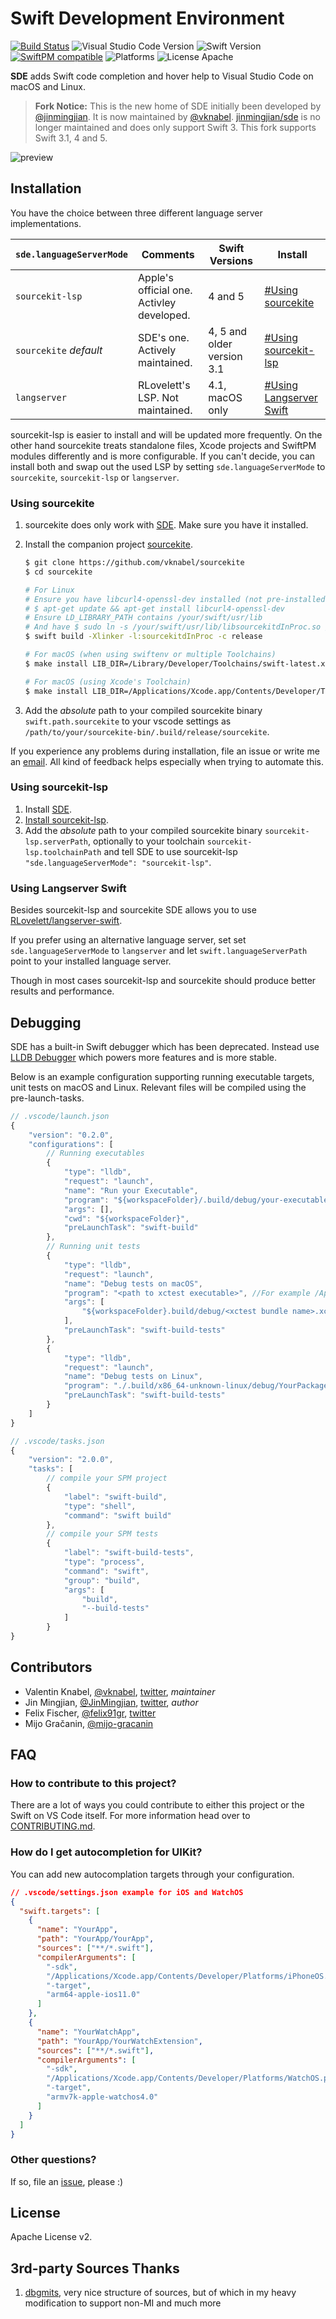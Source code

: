 # Swift Development Environment

[![Build Status](https://travis-ci.org/vknabel/swift-development-environment.svg?branch=master)](https://travis-ci.org/vknabel/swift-development-environment) ![Visual Studio Code Version](https://img.shields.io/badge/Visual%20Studio%20Code-1.17.0-6193DF.svg) ![Swift Version](https://img.shields.io/badge/Swift-3.1.0–5-orange.svg) [![SwiftPM compatible](https://img.shields.io/badge/SwiftPM-compatible-brightgreen.svg)](https://github.com/apple/swift-package-manager) ![Platforms](https://img.shields.io/badge/Platform-Linux|macOS-lightgrey.svg) ![License Apache](https://img.shields.io/badge/License-Apache%20v2-lightgrey.svg)

**SDE** adds Swift code completion and hover help to Visual Studio Code on macOS and Linux.

> **Fork Notice:** This is the new home of SDE initially been developed by [@jinmingjian](https://github.com/jinmingjian). It is now maintained by [@vknabel](https://github.com/vknabel). [jinmingjian/sde](https://github.com/jinmingjian/sde) is no longer maintained and does only support Swift 3. This fork supports Swift 3.1, 4 and 5.

![preview](docs/preview.gif)

## Installation

You have the choice between three different language server implementations.

| `sde.languageServerMode` | Comments                                  | Swift Versions             | Install                                            |
| ------------------------ | ----------------------------------------- | -------------------------- | -------------------------------------------------- |
| `sourcekit-lsp`          | Apple's official one. Activley developed. | 4 and 5                    | [#Using sourcekite](#Using-sourcekite)             |
| `sourcekite` _default_   | SDE's one. Actively maintained.           | 4, 5 and older version 3.1 | [#Using sourcekit-lsp](#Using-sourcekit-lsp)       |
| `langserver`             | RLovelett's LSP. Not maintained.          | 4.1, macOS only            | [#Using Langserver Swift](#Using-Langserver-Swift) |

sourcekit-lsp is easier to install and will be updated more frequently. On the other hand sourcekite treats standalone files, Xcode projects and SwiftPM modules differently and is more configurable. If you can't decide, you can install both and swap out the used LSP by setting `sde.languageServerMode` to `sourcekite`, `sourcekit-lsp` or `langserver`.

### Using sourcekite

1. sourcekite does only work with [SDE](https://marketplace.visualstudio.com/items?itemName=vknabel.vscode-swift-development-environment). Make sure you have it installed.
2. Install the companion project [sourcekite](https://github.com/vknabel/sourcekite).

   ```bash
   $ git clone https://github.com/vknabel/sourcekite
   $ cd sourcekite

   # For Linux
   # Ensure you have libcurl4-openssl-dev installed (not pre-installed)
   # $ apt-get update && apt-get install libcurl4-openssl-dev
   # Ensure LD_LIBRARY_PATH contains /your/swift/usr/lib
   # And have $ sudo ln -s /your/swift/usr/lib/libsourcekitdInProc.so /usr/lib/sourcekitdInProc
   $ swift build -Xlinker -l:sourcekitdInProc -c release

   # For macOS (when using swiftenv or multiple Toolchains)
   $ make install LIB_DIR=/Library/Developer/Toolchains/swift-latest.xctoolchain/usr/lib

   # For macOS (using Xcode's Toolchain)
   $ make install LIB_DIR=/Applications/Xcode.app/Contents/Developer/Toolchains/XcodeDefault.xctoolchain/usr/lib
   ```

3. Add the _absolute_ path to your compiled sourcekite binary `swift.path.sourcekite` to your vscode settings as `/path/to/your/sourcekite-bin/.build/release/sourcekite`.

If you experience any problems during installation, file an issue or write me an [email](mailto:dev@vknabel.com). All kind of feedback helps especially when trying to automate this.

### Using sourcekit-lsp

1. Install [SDE](https://marketplace.visualstudio.com/items?itemName=vknabel.vscode-swift-development-environment).
2. [Install sourcekit-lsp](https://github.com/apple/sourcekit-lsp#building-sourcekit-lsp).
3. Add the _absolute_ path to your compiled sourcekite binary `sourcekit-lsp.serverPath`, optionally to your toolchain `sourcekit-lsp.toolchainPath` and tell SDE to use sourcekit-lsp `"sde.languageServerMode": "sourcekit-lsp"`.

### Using Langserver Swift

Besides sourcekit-lsp and sourcekite SDE allows you to use [RLovelett/langserver-swift](https://github.com/RLovelett/langserver-swift).

If you prefer using an alternative language server, set set `sde.languageServerMode` to `langserver` and let `swift.languageServerPath` point to your installed language server.

Though in most cases sourcekit-lsp and sourcekite should produce better results and performance.

## Debugging

SDE has a built-in Swift debugger which has been deprecated. Instead use [LLDB Debugger](https://marketplace.visualstudio.com/items?itemName=vadimcn.vscode-lldb) which powers more features and is more stable.

Below is an example configuration supporting running executable targets, unit tests on macOS and Linux.
Relevant files will be compiled using the pre-launch-tasks.

```js
// .vscode/launch.json
{
    "version": "0.2.0",
    "configurations": [
        // Running executables
        {
            "type": "lldb",
            "request": "launch",
            "name": "Run your Executable",
            "program": "${workspaceFolder}/.build/debug/your-executable",
            "args": [],
            "cwd": "${workspaceFolder}",
            "preLaunchTask": "swift-build"
        },
        // Running unit tests
        {
            "type": "lldb",
            "request": "launch",
            "name": "Debug tests on macOS",
            "program": "<path to xctest executable>", //For example /Applications/Xcode.app/Contents/Developer/usr/bin/xctest
            "args": [
                "${workspaceFolder}.build/debug/<xctest bundle name>.xctest"
            ],
            "preLaunchTask": "swift-build-tests"
        },
        {
            "type": "lldb",
            "request": "launch",
            "name": "Debug tests on Linux",
            "program": "./.build/x86_64-unknown-linux/debug/YourPackageTests.xctest",
            "preLaunchTask": "swift-build-tests"
        }
    ]
}
```

```js
// .vscode/tasks.json
{
    "version": "2.0.0",
    "tasks": [
        // compile your SPM project
        {
            "label": "swift-build",
            "type": "shell",
            "command": "swift build"
        },
        // compile your SPM tests
        {
            "label": "swift-build-tests",
            "type": "process",
            "command": "swift",
            "group": "build",
            "args": [
                "build",
                "--build-tests"
            ]
        }
}
```

## Contributors

- Valentin Knabel, [@vknabel](https://github.com/vknabel), [twitter](https://twitter.com/vknabel), _maintainer_
- Jin Mingjian, [@JinMingjian](https://github.com/JinMingjian), [twitter](https://twitter.com/JinMingjian), _author_
- Felix Fischer, [@felix91gr](https://github.com/felix91gr), [twitter](https://twitter.com/FelixFischer91)
- Mijo Gračanin, [@mijo-gracanin](https://github.com/mijo-gracanin)

## FAQ

### How to contribute to this project?

There are a lot of ways you could contribute to either this project or the Swift on VS Code itself. For more information head over to [CONTRIBUTING.md](./CONTRIBUTING.md).

### How do I get autocompletion for UIKit?

You can add new autocomplation targets through your configuration.

```json
// .vscode/settings.json example for iOS and WatchOS
{
  "swift.targets": [
    {
      "name": "YourApp",
      "path": "YourApp/YourApp",
      "sources": ["**/*.swift"],
      "compilerArguments": [
        "-sdk",
        "/Applications/Xcode.app/Contents/Developer/Platforms/iPhoneOS.platform/Developer/SDKs/iPhoneOS.sdk",
        "-target",
        "arm64-apple-ios11.0"
      ]
    },
    {
      "name": "YourWatchApp",
      "path": "YourApp/YourWatchExtension",
      "sources": ["**/*.swift"],
      "compilerArguments": [
        "-sdk",
        "/Applications/Xcode.app/Contents/Developer/Platforms/WatchOS.platform/Developer/SDKs/WatchOS.sdk",
        "-target",
        "armv7k-apple-watchos4.0"
      ]
    }
  ]
}
```

### Other questions?

If so, file an [issue](https://github.com/vknabel/swift-development-environment/issues), please :)

## License

Apache License v2.

## 3rd-party Sources Thanks

1. [dbgmits](https://github.com/enlight/dbgmits), very nice structure of sources, but of which in my heavy modification to support non-MI and much more
